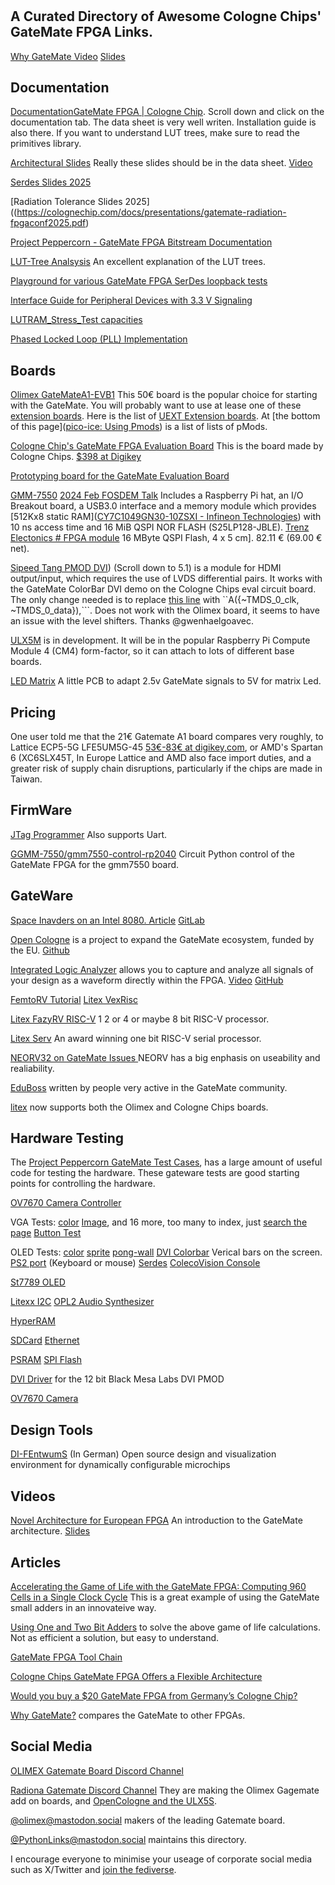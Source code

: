 # 

## A Curated Directory of Awesome Cologne Chips' GateMate FPGA Links.

[Why GateMate Video](https://www.youtube.com/embed/ZokT2tEiXSA)    [Slides](https://pythonlinks.info/presentations/vectors/WhyGateMate.pdf)

## Documentation

[Documentation]()[GateMate FPGA | Cologne Chip](https://colognechip.com/programmable-logic/gatemate/#tab-313423).  Scroll down and click on the documentation tab.  The data sheet is very well writen.  Installation guide is also there.  If you want to understand LUT trees, make sure to read the primitives library. 

[Architectural Slides](https://colognechip.com/wp-content/uploads/Novel-GateMate-FPGA-Architecture-FPL2021.pdf)  Really these slides should be in the data sheet. [Video](https://underline.io/lecture/34046-novel-architecture-for-european-fpga)

[Serdes Slides 2025](https://colognechip.com/docs/presentations/gatemate-serdes-fpgaconf2025.pdf)

[Radiation Tolerance Slides 2025]((https://colognechip.com/docs/presentations/gatemate-radiation-fpgaconf2025.pdf) 

[Project Peppercorn - GateMate FPGA Bitstream Documentation](https://github.com/YosysHQ/prjpeppercorn) 

[LUT-Tree Analsysis](https://github.com/chili-chips-ba/openCologne/tree/main/8.StressTest#lut-tree-logic) An excellent explanation of the LUT trees. 

[Playground for various GateMate FPGA SerDes loopback tests](https://github.com/pu-cc/gm_serdes_lb)

[Interface Guide for Peripheral Devices with 3.3 V Signaling](https://www.colognechip.com/docs/ug1003-gatemate1-level-shifting-latest.pdf)

[LUTRAM_Stress_Test capacities](https://github.com/tarik-ibrahimovic/LUTRAM_Stress_Test)

[Phased Locked Loop (PLL) Implementation](https://colognechip.com/wp-content/uploads/c3-pll-white-paper.pdf) 

## Boards

[Olimex GateMateA1-EVB1](https://www.olimex.com/Products/FPGA/GateMate/GateMateA1-EVB/) This 50€ board is the popular choice for starting with the GateMate.  You will probably want to use at lease one of these [extension boards](https://github.com/intergalaktik/Extension_Boards_for_Olimex_GateMate). Here is the list of [UEXT Extension boards](https://www.olimex.com/Products/Modules/UEXT/). At [the bottom of this page]([pico-ice: Using Pmods](https://pico-ice.tinyvision.ai/md_pmods.html)) is a list of lists of pMods. 

[Cologne Chip's GateMate FPGA Evaluation Board](https://www.colognechip.com/programmable-logic/gatemate-evaluation-board/)  This is the board made by Cologne Chips. [\$398 at Digikey](https://www.digikey.com.au/en/products/detail/cologne-chip/CCGM1A1-E1/16087880)

[Prototyping board for the GateMate Evaluation Board](https://github.com/fm4dd/gm-proto-e1)

[GMM-7550](https://github.com/GMM-7550/gmm7550-hardware)  [2024 Feb FOSDEM Talk](https://archive.fosdem.org/2024/schedule/event/fosdem-2024-2107-cologne-chip-gatemate-fpga-filling-a-gap-between-hardware-and-software-with-a-presentation-of-the-gmm-7550-module-/) Includes a Raspberry Pi hat, an I/O Breakout board, a USB3.0 interface and a  memory module which provides [512Kx8 static RAM]([CY7C1049GN30-10ZSXI - Infineon Technologies](https://www.infineon.com/cms/en/product/memories/sram-static-ram/asynchronous-sram/cy7c1049gn30-10zsxi/)) with 10 ns access time and 16 MiB QSPI NOR FLASH (S25LP128-JBLE).
[Trenz Electonics # FPGA module](https://shop.trenz-electronic.de/de/TEG2000-01-P001-FPGA-Modul-mit-GateMate-A1-von-Cologne-Chip-16-MByte-QSPI-Flash-4-x-5-cm#)     16 MByte QSPI Flash, 4 x 5 cm]. 82.11 € (69.00 € net).     

[Sipeed Tang PMOD DVI](https://wiki.sipeed.com/hardware/en/tang/tang-PMOD/FPGA_PMOD.html)) (Scroll down to 5.1) is a module for HDMI output/input, which requires the use of LVDS differential pairs.  It works with the GateMate ColorBar DVI demo on the Cologne Chips eval circuit board.  The only change needed is to replace [this line](https://github.com/trabucayre/GateMate_demos/blob/main/colorBarDVI/colorBarDVI.v#L21 ) with ``A({~TMDS_0_clk, ~TMDS_0_data}),```. Does not work with the Olimex board, it seems to have an issue with the level shifters.  Thanks @gwenhaelgoavec.

[ULX5M](https://www.chili-chips.xyz/open-cologne/) is in development.  It will be in the popular Raspberry Pi Compute Module 4 (CM4) form-factor, so it can attach to lots of different base boards. 

[LED Matrix](https://github.com/Martoni/Martoni_Pcb_collection/tree/main/glm5va) A little PCB to adapt 2.5v GateMate signals to 5V for matrix Led.

## Pricing

One user told me that the 21€ Gatemate A1 board compares very roughly, to Lattice ECP5-5G LFE5UM5G-45 [53€-83€ at digikey,com](https://www.digikey.ie/en/products/filter/fpgas-field-programmable-gate-array/696?s=N4IgTCBcDaIDIDECiBWAqgWRQcQLQBYUEQBdAXyA), or AMD's Spartan 6 (XC6SLX45T, In Europe Lattice and AMD also face import duties, and a greater risk of supply chain disruptions, particularly if the chips are made in Taiwan.

## FirmWare

[JTag Programmer](https://github.com/phdussud/pico-dirtyJtag) Also supports Uart. 

[GGMM-7550/gmm7550-control-rp2040](https://github.com/GMM-7550/gmm7550-control-rp2040) Circuit Python control of the GateMate FPGA for the gmm7550 board. 

## GateWare

[Space Inavders on an Intel 8080.  Article](https://olimex.wordpress.com/2025/01/08/space-inavders-retrogame-runs-on-gatematea1-evb/)   [GitLab](https://gitlab.com/x653/spaceinvaders-fpga)

[Open Cologne](https://www.chili-chips.xyz/open-cologne)  is a project to expand the GateMate ecosystem,  funded by the EU.  [Github](https://github.com/chili-chips-ba/openCologne) 

[Integrated Logic Analyzer](https://www.cnx-software.com/2024/06/11/gatemate-integrated-logic-analyzer-ila-deep-dive/) allows you to capture and analyze all signals of your design as a waveform directly within the FPGA. [Video](https://www.youtube.com/watch?v=TZblFccw4kg&t=23s)   [GitHub](https://github.com/colognechip/gatemate_ila)

[FemtoRV Tutorial](https://github.com/fm4dd/gatemate-riscv)
[Litex VexRisc](https://github.com/YosysHQ/prjpeppercorn-test-cases/tree/main/058-litex-vexriscv)

[Litex FazyRV RISC-V](https://github.com/YosysHQ/prjpeppercorn-test-cases/tree/main/089-litex-fazyrv)  1 2 or 4 or maybe 8 bit RISC-V processor. 

[Litex Serv](https://github.com/YosysHQ/prjpeppercorn-test-cases/tree/main/061-litex-serv) An award winning one bit RISC-V serial processor.

[NEORV32 on GateMate Issues ](https://github.com/stnolting/neorv32/discussions/983) NEORV has a big enphasis on useability and realiability. 

[EduBoss](https://fpga-ignite.github.io/presentations-pdf/presentation16.pdf) written by people very active in the GateMate community. 

[litex](https://github.com/enjoy-digital/litex) now supports both the Olimex and Cologne Chips boards. 

## Hardware Testing

The [Project Peppercorn GateMate Test Cases](https://github.com/YosysHQ/prjpeppercorn-test-cases/tree/main), has a large amount of useful code for testing the hardware.  These gateware tests are good starting points for controlling the hardware. 

[OV7670 Camera Controller](https://github.com/YosysHQ/prjpeppercorn-test-cases/tree/main/107-ov7670)

VGA Tests: [color](https://github.com/YosysHQ/prjpeppercorn-test-cases/tree/main/011-vga-color)   [Image](https://github.com/YosysHQ/prjpeppercorn-test-cases/tree/main/041-vga-image), and 16 more, too many to index, just [search the page]((https://github.com/YosysHQ/prjpeppercorn-test-cases/tree/main))
[Button Test](https://github.com/YosysHQ/prjpeppercorn-test-cases/tree/main/022-buttons) 

OLED Tests: [color](https://github.com/YosysHQ/prjpeppercorn-test-cases/tree/main/031-oled-color) [sprite](https://github.com/YosysHQ/prjpeppercorn-test-cases/tree/main/032-oled-sprite) [pong-wall](https://github.com/YosysHQ/prjpeppercorn-test-cases/tree/main/033-oled-wall) 
[DVI Colorbar](https://github.com/YosysHQ/prjpeppercorn-test-cases/tree/main/072-dvi-lvds) Verical bars on the screen.
[PS2 port](https://github.com/YosysHQ/prjpeppercorn-test-cases/tree/main/080-ps2) (Keyboard or mouse)
[Serdes](https://github.com/YosysHQ/prjpeppercorn-test-cases/tree/main/084-serdes-loopback)
[ColecoVision Console](https://github.com/YosysHQ/prjpeppercorn-test-cases/tree/main/085-colecovision) 

[St7789 OLED](https://github.com/YosysHQ/prjpeppercorn-test-cases/tree/main/096-oled-st7789)

[Litexx I2C](https://github.com/YosysHQ/prjpeppercorn-test-cases/tree/main/097-litex-with-i2c)
[OPL2 Audio Synthesizer](https://docs.icebreaker-fpga.org/hardware/pmod/dvi/)

[HyperRAM](https://github.com/YosysHQ/prjpeppercorn-test-cases/tree/main/101-litex-hyperram)

[SDCard](https://github.com/YosysHQ/prjpeppercorn-test-cases/tree/main/102-litex-sdcard)
[Ethernet](https://github.com/YosysHQ/prjpeppercorn-test-cases/tree/main/103-litex-eth)

[PSRAM](https://github.com/YosysHQ/prjpeppercorn-test-cases/tree/main/104-psram)
[SPI Flash](https://github.com/YosysHQ/prjpeppercorn-test-cases/tree/main/105-litex-spi-flash)

[DVI Driver](https://github.com/YosysHQ/prjpeppercorn-test-cases/tree/main/099-dvi-12b) for the 12 bit Black Mesa Labs DVI PMOD

[OV7670 Camera](https://github.com/YosysHQ/prjpeppercorn-test-cases/tree/main/107-ov7670)

## Design Tools

[DI-FEntwumS](https://elektronikforschung.de/projekte/di-fentwums) (In German) Open source design and visualization environment for dynamically configurable microchips

## Videos

[Novel Architecture for European FPGA](https://underline.io/lecture/34046-novel-architecture-for-european-fpga) An introduction to the GateMate architecture.  [Slides](https://colognechip.com/wp-content/uploads/Novel-GateMate-FPGA-Architecture-FPL2021.pdf)

## Articles

[Accelerating the Game of Life with the GateMate FPGA: Computing 960 Cells in a Single Clock Cycle](https://www.linkedin.com/pulse/game-life-fpga-40x24-grid-computed-single-clock-cycle-dave-fohrn-ajhxe/) This is a great example of using the GateMate small adders in an innovateive way. 

[Using One and Two Bit Adders](https://forth.pythonlinks.info/using-gatemate-1-and-2-bit-adders) to solve the above game of life calculations. Not as efficient a solution, but easy to understand.

[GateMate FPGA Tool Chain](https://www.adiuvoengineering.com/post/gatemate-fpga-tool-chain)

[Cologne Chips GateMate FPGA Offers a Flexible Architecture](https://www.hackster.io/news/cologne-chip-s-gatemate-fpga-offers-a-flexible-cologne-programmable-element-architecture-2db40691dded)

[Would you buy a $20 GateMate FPGA from Germany’s Cologne Chip?](https://www.eejournal.com/article/would-you-buy-a-20-gatemate-fpga-from-germanys-cologne-chip/)

[Why GateMate?](https://forth.pythonlinks.info/why-i-am-using-the-gatemate-fpga) compares the GateMate to other FPGAs.

## Social Media

[OLIMEX Gatemate Board Discord Channel](https://discord.gg/5ahf3Rc46j)

[Radiona Gatemate Discord Channel]([radiona](https://discord.gg/BSJfFz2H3g)) They are making the Olimex Gagemate add on boards, and [OpenCologne and the ULX5S](https://www.chili-chips.xyz/open-cologne/).

[@olimex@mastodon.social](https://mastodon.social/@olimex) makers of the leading Gatemate board. 

[@PythonLinks@mastodon.social](https://mastodon.social/@PythonLinks) maintains this directory.

I encourage everyone to minimise your useage of corporate social media such as X/Twitter and [join the fediverse](https://JoinMastodon.org).   
